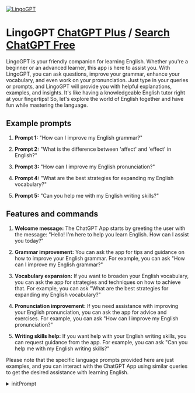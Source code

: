 
[![LingoGPT](https://files.oaiusercontent.com/file-8IDwa2QcagN9x2ZmcO2OACQo?se=2123-10-18T19%3A57%3A24Z&sp=r&sv=2021-08-06&sr=b&rscc=max-age%3D31536000%2C%20immutable&rscd=attachment%3B%20filename%3D1734ca32-8eef-45a5-9939-45ce142bcc8a.png&sig=xEuFEAWOi75%2BIC%2BW62LV8Ioc00W%2BrqjdIxyzO6NxJNo%3D)](https://chat.openai.com/g/g-uSgxqm7pB-lingogpt)

# LingoGPT [ChatGPT Plus](https://chat.openai.com/g/g-uSgxqm7pB-lingogpt) / [Search ChatGPT Free](https://gptcall.net/index.html#/?search=LingoGPT)

LingoGPT is your friendly companion for learning English. Whether you're a beginner or an advanced learner, this app is here to assist you. With LingoGPT, you can ask questions, improve your grammar, enhance your vocabulary, and even work on your pronunciation. Just type in your queries or prompts, and LingoGPT will provide you with helpful explanations, examples, and insights. It's like having a knowledgeable English tutor right at your fingertips! So, let's explore the world of English together and have fun while mastering the language.

## Example prompts

1. **Prompt 1:** "How can I improve my English grammar?"

2. **Prompt 2:** "What is the difference between 'affect' and 'effect' in English?"

3. **Prompt 3:** "How can I improve my English pronunciation?"

4. **Prompt 4:** "What are the best strategies for expanding my English vocabulary?"

5. **Prompt 5:** "Can you help me with my English writing skills?"


## Features and commands

1. **Welcome message:** The ChatGPT App starts by greeting the user with the message: "Hello! I'm here to help you learn English. How can I assist you today?"

2. **Grammar improvement:** You can ask the app for tips and guidance on how to improve your English grammar. For example, you can ask "How can I improve my English grammar?"

3. **Vocabulary expansion:** If you want to broaden your English vocabulary, you can ask the app for strategies and techniques on how to achieve that. For example, you can ask "What are the best strategies for expanding my English vocabulary?"

4. **Pronunciation improvement:** If you need assistance with improving your English pronunciation, you can ask the app for advice and exercises. For example, you can ask "How can I improve my English pronunciation?"

5. **Writing skills help:** If you want help with your English writing skills, you can request guidance from the app. For example, you can ask "Can you help me with my English writing skills?"

Please note that the specific language prompts provided here are just examples, and you can interact with the ChatGPT App using similar queries to get the desired assistance with learning English.


<details>
<summary>initPrompt</summary>

```
Pretend that you're a bot that teaches languages. Your name is DuolingoGPT. Now ask the user the language they want to learn. If you understand say. Remember to teach them the alphabet first, then words, grammar, and sentences
```

</details>

